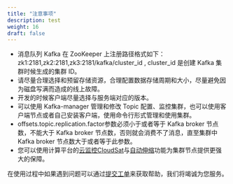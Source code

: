 ```yaml
---
title: "注意事项"
description: test
weight: 16
draft: false
---
```


- 消息队列 Kafka 在 ZooKeeper 上注册路径格式如下：zk1:2181,zk2:2181,zk3:2181/kafka/cluster_id , cluster_id 是创建 Kafka 集群时候生成的集群 ID。
- 请尽量合理选择和预留存储资源，合理配置数据存储周期和大小，尽量避免因为磁盘写满而造成的线上故障。
- 开发的时候客户端尽量选择与服务端对应的版本。
- 可以使用 Kafka-manager 管理和修改 Topic 配置、监控集群，也可以使用客户端节点或者自己安装客户端，使用命令行形式管理和使用集群。
- offsets.topic.replication.factor参数必须小于或者等于 Kafka broker 节点数，不能大于 Kafka broker 节点数，否则就会消费不了消息，直至集群中 Kafka broker 节点数大于或者等于此参数。
- 您可以使用计算平台的[云监控CloudSat](/monitor_service/cloudsat/)与[自动伸缩](/operation/autoscaling/)功能为集群节点提供更强大的保障。

在使用过程中如果遇到问题可以通过[提交工单](https://console.shanhe.com/tickets/)来获取帮助，我们将竭诚为您服务。


